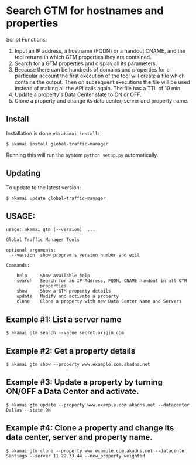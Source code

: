 # Search GTM for hostnames and properties

Script Functions:

1. Input an IP address, a hostname (FQDN) or a handout CNAME, and the tool returns in which GTM properties they are contained.
2. Search for a GTM properties and display all its parameters.
3. Because there can be hundreds of domains and properties for a particular account the first execution of the tool will create a file which contains the output. Then on subsequent executions the file will be used instead of making all the API calls again. The file has a TTL of 10 min.
4. Update a property's Data Center state to ON or OFF.
5. Clone a property and change its data center, server and property name.

## Install

Installation is done via `akamai install`:

```
$ akamai install global-traffic-manager
```

Running this will run the system `python setup.py` automatically.

## Updating

To update to the latest version:

```
$ akamai update global-traffic-manager
```

## USAGE:
```
usage: akamai gtm [--version]  ...

Global Traffic Manager Tools

optional arguments:
  --version  show program's version number and exit

Commands:

    help     Show available help
    search   Search for an IP Address, FQDN, CNAME handout in all GTM
             properties
    show     Show a GTM property details
    update   Modify and activate a property
    clone    Clone a property with new Data Center Name and Servers
```

## Example #1: List a server name

```
$ akamai gtm search --value secret.origin.com

```

## Example #2: Get a property details

```
$ akamai gtm show --property www.example.com.akadns.net

```

## Example #3: Update a property by turning ON/OFF a Data Center and activate.

```
$ akamai gtm update --property www.example.com.akadns.net --datacenter Dallas --state ON

```

## Example #4: Clone a property and change its data center, server and property name.

```
$ akamai gtm clone --property www.example.com.akadns.net --datacenter Santiago --server 11.22.33.44 --new_property weighted

```

